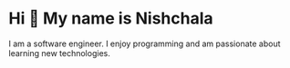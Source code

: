 Hi 👋 My name is Nishchala
==========================

I am a software engineer. I enjoy programming and am passionate about learning new technologies.

